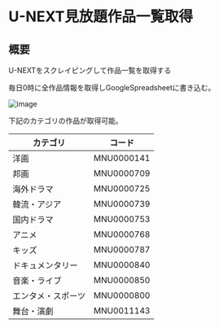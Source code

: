 # U-NEXT見放題作品一覧取得

## 概要

U-NEXTをスクレイピングして作品一覧を取得する

毎日0時に全作品情報を取得しGoogleSpreadsheetに書き込む。

![image](https://github.com/thistle0420/unext-movie-gas/assets/85113388/92609b7f-b8cb-4374-8c77-737bf1a0f9ea)

下記のカテゴリの作品が取得可能。

| カテゴリ | コード |
| ---- | ---- |
| 洋画 | MNU0000141 |
| 邦画 | MNU0000709 |
| 海外ドラマ | MNU0000725 |
| 韓流・アジア | MNU0000739 |
| 国内ドラマ | MNU0000753 |
| アニメ | MNU0000768 |
| キッズ | MNU0000787 |
| ドキュメンタリー | MNU0000840 |
| 音楽・ライブ | MNU0000850 |
| エンタメ・スポーツ | MNU0000800 |
| 舞台・演劇 | MNU0011143 |

